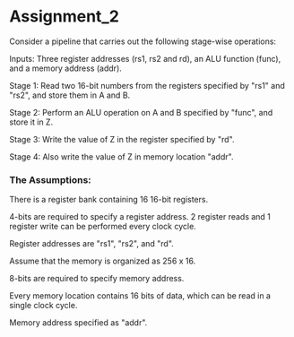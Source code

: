 # Assignment_2

Consider a pipeline that carries out the following stage-wise operations:

Inputs: Three register addresses (rs1, rs2 and rd), an ALU function (func), and a memory address (addr).

Stage 1: Read two 16-bit numbers from the registers specified by "rs1" and "rs2", and store them in A and B.

Stage 2: Perform an ALU operation on A and B specified by "func", and store it in Z.

Stage 3: Write the value of Z in the register specified by "rd".

Stage 4: Also write the value of Z in memory location "addr".

### The Assumptions:

There is a register bank containing 16 16-bit registers.

4-bits are required to specify a register address. 2 register reads and 1 register write can be performed every clock cycle.

Register addresses are "rs1", "rs2", and "rd".

Assume that the memory is organized as 256 x 16.

8-bits are required to specify memory address.

Every memory location contains 16 bits of data, which can be read in a single clock cycle.

Memory address specified as "addr".

